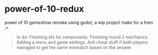 # power-of-10-redux
power of 10 gameshow remake using godot, a wip project make for a frien ;>
> to do:
>     Finishing sfx for components.
>     Finishing round 2 mechanics..
>     Adding a menu and game settings.
>     Anti cheat stuff if both players managed to get the same mismatch based on the answer.
